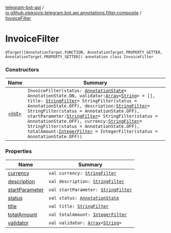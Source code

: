 [telegram-bot-api](../../index.md) / [io.github.oleksivio.telegram.bot.api.annotations.filter.composite](../index.md) / [InvoiceFilter](./index.md)

# InvoiceFilter

`@Target([AnnotationTarget.FUNCTION, AnnotationTarget.PROPERTY_GETTER, AnnotationTarget.PROPERTY_SETTER]) annotation class InvoiceFilter`

### Constructors

| Name | Summary |
|---|---|
| [&lt;init&gt;](-init-.md) | `InvoiceFilter(status: `[`AnnotationState`](../../io.github.oleksivio.telegram.bot.api.model.annotation/-annotation-state/index.md)` = AnnotationState.ON, validator: `[`Array`](https://kotlinlang.org/api/latest/jvm/stdlib/kotlin/-array/index.html)`<`[`String`](https://kotlinlang.org/api/latest/jvm/stdlib/kotlin/-string/index.html)`> = [], title: `[`StringFilter`](../../io.github.oleksivio.telegram.bot.api.annotations.filter.primitive/-string-filter/index.md)` = StringFilter(status = AnnotationState.OFF), description: `[`StringFilter`](../../io.github.oleksivio.telegram.bot.api.annotations.filter.primitive/-string-filter/index.md)` = StringFilter(status = AnnotationState.OFF), startParameter: `[`StringFilter`](../../io.github.oleksivio.telegram.bot.api.annotations.filter.primitive/-string-filter/index.md)` = StringFilter(status = AnnotationState.OFF), currency: `[`StringFilter`](../../io.github.oleksivio.telegram.bot.api.annotations.filter.primitive/-string-filter/index.md)` = StringFilter(status = AnnotationState.OFF), totalAmount: `[`IntegerFilter`](../../io.github.oleksivio.telegram.bot.api.annotations.filter.primitive/-integer-filter/index.md)` = IntegerFilter(status = AnnotationState.OFF))` |

### Properties

| Name | Summary |
|---|---|
| [currency](currency.md) | `val currency: `[`StringFilter`](../../io.github.oleksivio.telegram.bot.api.annotations.filter.primitive/-string-filter/index.md) |
| [description](description.md) | `val description: `[`StringFilter`](../../io.github.oleksivio.telegram.bot.api.annotations.filter.primitive/-string-filter/index.md) |
| [startParameter](start-parameter.md) | `val startParameter: `[`StringFilter`](../../io.github.oleksivio.telegram.bot.api.annotations.filter.primitive/-string-filter/index.md) |
| [status](status.md) | `val status: `[`AnnotationState`](../../io.github.oleksivio.telegram.bot.api.model.annotation/-annotation-state/index.md) |
| [title](title.md) | `val title: `[`StringFilter`](../../io.github.oleksivio.telegram.bot.api.annotations.filter.primitive/-string-filter/index.md) |
| [totalAmount](total-amount.md) | `val totalAmount: `[`IntegerFilter`](../../io.github.oleksivio.telegram.bot.api.annotations.filter.primitive/-integer-filter/index.md) |
| [validator](validator.md) | `val validator: `[`Array`](https://kotlinlang.org/api/latest/jvm/stdlib/kotlin/-array/index.html)`<`[`String`](https://kotlinlang.org/api/latest/jvm/stdlib/kotlin/-string/index.html)`>` |
